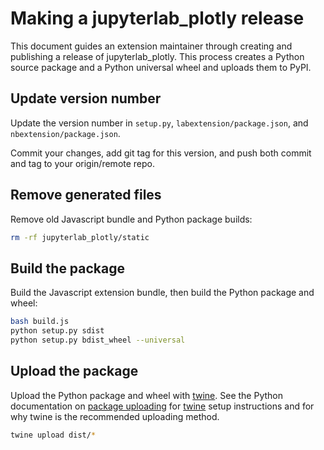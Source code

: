 # Making a jupyterlab_plotly release

This document guides an extension maintainer through creating and publishing a release of jupyterlab_plotly. This process creates a Python source package and a Python universal wheel and uploads them to PyPI.

## Update version number

Update the version number in `setup.py`, `labextension/package.json`, and `nbextension/package.json`.

Commit your changes, add git tag for this version, and push both commit and tag to your origin/remote repo.

## Remove generated files

Remove old Javascript bundle and Python package builds:

```bash
rm -rf jupyterlab_plotly/static
```

## Build the package

Build the Javascript extension bundle, then build the Python package and wheel:

```bash
bash build.js
python setup.py sdist
python setup.py bdist_wheel --universal
```

## Upload the package

Upload the Python package and wheel with [twine](https://github.com/pypa/twine). See the Python documentation on [package uploading](https://packaging.python.org/distributing/#uploading-your-project-to-pypi)
for [twine](https://github.com/pypa/twine) setup instructions and for why twine is the recommended uploading method.

```bash
twine upload dist/*
```
